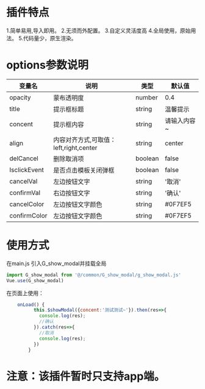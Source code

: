 # 插件特点
1.简单易用,导入即用。
2.无须而外配置。
3.自定义灵活度高
4.全局使用，原始用法。
5.代码量少，原生渲染。
# options参数说明
|变量名|说明|类型|默认值|
|--	|--	|--	|--	|
|opacity|蒙布透明度|number|0.4|
|title|	提示框标题|string|温馨提示|
|concent|提示框内容|string|请输入内容~|
|align|内容对齐方式,可取值：left,right,center|string|center|
|delCancel|删除取消项|boolean|false|
|IsclickEvent|是否点击模板关闭弹框|boolean|false|
|cancelVal|左边按钮文字|string|'取消'|
|confirmVal|右边按钮文字|string|'确认'|
|cancelColor|左边按钮文字颜色|string|#0F7EF5|
|confirmColor|左边按钮文字颜色|string|#0F7EF5|


# 使用方式
在main.js 引入G_show_modal并挂载全局

``` javascript
import G_show_modal from '@/common/G_show_modal/g_show_modal.js'
Vue.use(G_show_modal)
```
在页面上使用：

``` javascript
	onLoad() {
          this.$showModal({concent:'测试测试~'}).then(res=>{
          	console.log(res);
          	//确认
          }).catch(res=>{
          	//取消
          	console.log(res);
          })
		}
```

# 注意：该插件暂时只支持app端。
